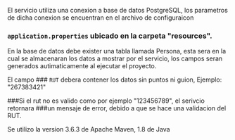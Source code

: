 El servicio utiliza una conexion a base de datos PostgreSQL,
los parametros de dicha conexion se encuentran en el archivo de configuraicon
### `application.properties` ubicado en la carpeta "resources".

En la base de datos debe exister una tabla llamada Persona, esta sera
en la cual se almacenaran los datos a mostrar por el servicio, los campos
seran generados autimaticamente al ejecutar el proyecto.

El campo ### `RUT` debera contener los datos sin puntos ni guion, 
Ejemplo: "267383421"

###Si el rut no es valido como por ejemplo "123456789", el serivcio retornara
###un mensaje de error, debido a que se hace una validacion del RUT.

Se utilizo la version 3.6.3 de Apache Maven, 1.8 de Java